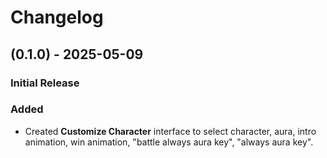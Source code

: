 # Changelog

## (0.1.0) - 2025-05-09

### Initial Release
### Added
- Created **Customize Character** interface to select character, aura, intro animation, win animation, "battle always aura key", "always aura key".